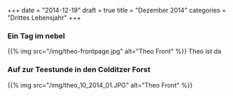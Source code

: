 +++
date = "2014-12-19"
draft = true
title = "Dezember 2014"
categories = "Drittes Lebensjahr"
+++
### Ein Tag im nebel
{{% img src="/img/theo-frontpage.jpg" alt="Theo Front" %}}
Theo ist da 

### Auf zur Teestunde in den Colditzer Forst
{{% img src="/img/theo_10_2014_01.JPG" alt="Theo Front" %}}
